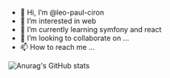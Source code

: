 - 👋 Hi, I’m @leo-paul-ciron
- 👀 I’m interested in web
- 🌱 I’m currently learning symfony and react 
- 💞️ I’m looking to collaborate on ...
- 📫 How to reach me ...

<!---
leo-paul-ciron/leo-paul-ciron is a ✨ special ✨ repository because its `README.md` (this file) appears on your GitHub profile.
You can click the Preview link to take a look at your changes.
--->

![Anurag's GitHub stats](https://github-readme-stats.vercel.app/api?leo-paul-ciron=anuraghazra&hide=contribs,prs)
